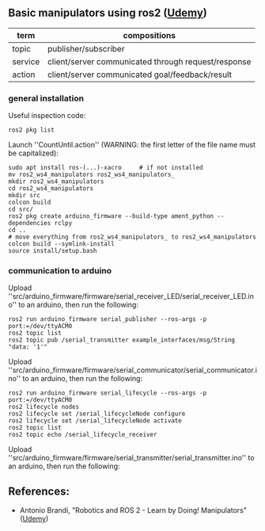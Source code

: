 ## Basic manipulators using ros2 (<a href="https://www.udemy.com/course/robotics-and-ros-2-learn-by-doing-manipulators/">Udemy</a>)

| term | compositions | 
| - | - | 
| topic | publisher/subscriber | 
| service | client/server communicated through request/response |
| action | client/server communicated goal/feedback/result |

### general installation

Useful inspection code:

    ros2 pkg list

Launch ''CountUntil.action'' (WARNING: the first letter of the file name must be capitalized):

    sudo apt install ros-(...)-xacro     # if not installed
    mv ros2_ws4_manipulators ros2_ws4_manipulators_
    mkdir ros2_ws4_manipulators
    cd ros2_ws4_manipulators
    mkdir src
    colcon build
    cd src/
    ros2 pkg create arduino_firmware --build-type ament_python --dependencies rclpy
    cd ..
    # move everything from ros2_ws4_manipulators_ to ros2_ws4_manipulators
    colcon build --symlink-install
    source install/setup.bash

### communication to arduino

Upload ''src/arduino_firmware/firmware/serial_receiver_LED/serial_receiver_LED.ino'' to an arduino, then run the following:
    
    ros2 run arduino_firmware serial_publisher --ros-args -p port:=/dev/ttyACM0
    ros2 topic list
    ros2 topic pub /serial_transmitter example_interfaces/msg/String "data: '1'"

Upload ''src/arduino_firmware/firmware/serial_communicator/serial_communicator.ino'' to an arduino, then run the following:

    ros2 run arduino_firmware serial_lifecycle --ros-args -p port:=/dev/ttyACM0
    ros2 lifecycle nodes
    ros2 lifecycle set /serial_lifecycleNode configure
    ros2 lifecycle set /serial_lifecycleNode activate
    ros2 topic list
    ros2 topic echo /serial_lifecycle_receiver

Upload ''src/arduino_firmware/firmware/serial_transmitter/serial_transmitter.ino'' to an arduino, then run the following:

## References:
- Antonio Brandi, "Robotics and ROS 2 - Learn by Doing! Manipulators" (<a href="https://www.udemy.com/course/robotics-and-ros-2-learn-by-doing-manipulators/">Udemy</a>)

